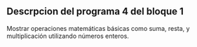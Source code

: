 ## Descrpcion del programa 4 del bloque 1
Mostrar operaciones matemáticas básicas como suma, resta, y multiplicación utilizando números enteros.
